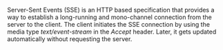 
Server-Sent Events (SSE) is an HTTP based specification that provides a way to establish a long-running and mono-channel connection from the server to the client. The client initiates the SSE connection by using the media type _text/event-stream_ in the _Accept_ header. Later, it gets updated automatically without requesting the server.